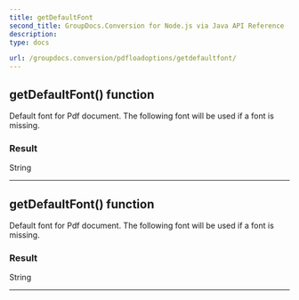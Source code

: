 ```yaml
---
title: getDefaultFont
second_title: GroupDocs.Conversion for Node.js via Java API Reference
description: 
type: docs

url: /groupdocs.conversion/pdfloadoptions/getdefaultfont/
---
```


## getDefaultFont()  function

 Default font for Pdf document. The following font will be used if a font is missing.
 

### Result
String


---


## getDefaultFont()  function

 Default font for Pdf document. The following font will be used if a font is missing.
 

### Result
String


---


